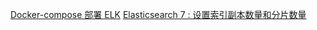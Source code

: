 [Docker-compose 部署 ELK](https://www.yp14.cn/2019/12/16/Docker-compose-%E9%83%A8%E7%BD%B2-ELK/)
[Elasticsearch 7 : 设置索引副本数量和分片数量](https://www.letianbiji.com/elasticsearch/es7-set-replica-shard-num.html)